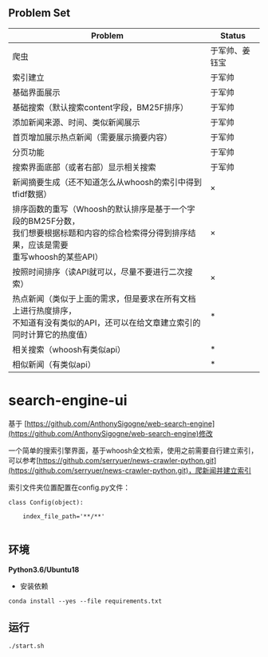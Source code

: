 
## Problem Set

| Problem | Status|
|---|---|
爬虫 | 于军帅、姜钰宝
索引建立 | 于军帅
基础界面展示 | 于军帅
基础搜索（默认搜索content字段，BM25F排序） | 于军帅
添加新闻来源、时间、类似新闻展示 | 于军帅
首页增加展示热点新闻（需要展示摘要内容） | 于军帅
分页功能 | 于军帅
搜索界面底部（或者右部）显示相关搜索 | 于军帅
新闻摘要生成（还不知道怎么从whoosh的索引中得到tfidf数据） | ×
排序函数的重写（Whoosh的默认排序是基于一个字段的BM25F分数，<br>我们想要根据标题和内容的综合检索得分得到排序结果，应该是需要<br>重写whoosh的某些API） | ×
按照时间排序（读API就可以，尽量不要进行二次搜索） | ×
热点新闻（类似于上面的需求，但是要求在所有文档上进行热度排序，<br>不知道有没有类似的API，还可以在给文章建立索引的同时计算它的热度值） | *
相关搜索（whoosh有类似api） | *
相似新闻（有类似api） | *

# search-engine-ui
基于 [https://github.com/AnthonySigogne/web-search-engine](https://github.com/AnthonySigogne/web-search-engine)修改

一个简单的搜索引擎界面，基于whoosh全文检索，使用之前需要自行建立索引，可以参考[https://github.com/serryuer/news-crawler-python.git](https://github.com/serryuer/news-crawler-python.git)，爬新闻并建立索引

索引文件夹位置配置在config.py文件：
```
class Config(object):

    index_file_path='**/**'
    
```

## 环境

**Python3.6/Ubuntu18**

- 安装依赖
```
conda install --yes --file requirements.txt
```


## 运行

```
./start.sh
```

